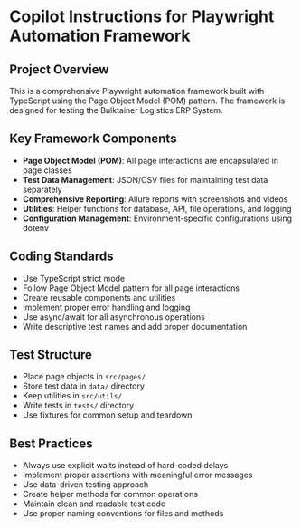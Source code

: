 # Copilot Instructions for Playwright Automation Framework

<!-- Use this file to provide workspace-specific custom instructions to Copilot. For more details, visit https://code.visualstudio.com/docs/copilot/copilot-customization#_use-a-githubcopilotinstructionsmd-file -->

## Project Overview
This is a comprehensive Playwright automation framework built with TypeScript using the Page Object Model (POM) pattern. The framework is designed for testing the Bulktainer Logistics ERP System.

## Key Framework Components
- **Page Object Model (POM)**: All page interactions are encapsulated in page classes
- **Test Data Management**: JSON/CSV files for maintaining test data separately
- **Comprehensive Reporting**: Allure reports with screenshots and videos
- **Utilities**: Helper functions for database, API, file operations, and logging
- **Configuration Management**: Environment-specific configurations using dotenv

## Coding Standards
- Use TypeScript strict mode
- Follow Page Object Model pattern for all page interactions
- Create reusable components and utilities
- Implement proper error handling and logging
- Use async/await for all asynchronous operations
- Write descriptive test names and add proper documentation

## Test Structure
- Place page objects in `src/pages/`
- Store test data in `data/` directory
- Keep utilities in `src/utils/`
- Write tests in `tests/` directory
- Use fixtures for common setup and teardown

## Best Practices
- Always use explicit waits instead of hard-coded delays
- Implement proper assertions with meaningful error messages
- Use data-driven testing approach
- Create helper methods for common operations
- Maintain clean and readable test code
- Use proper naming conventions for files and methods
